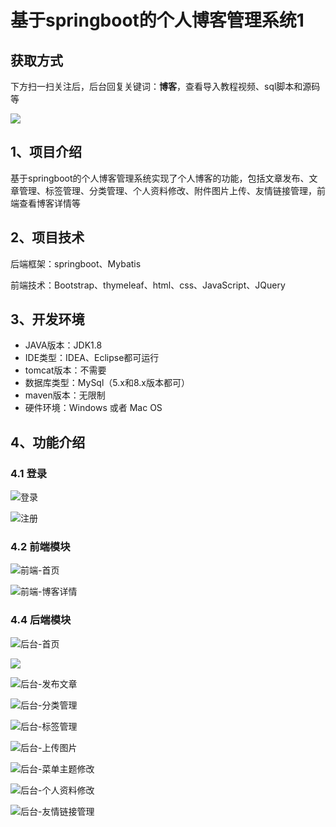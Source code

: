# 基于springboot的个人博客管理系统1

## 获取方式

下方扫一扫关注后，后台回复关键词：**博客**，查看导入教程视频、sql脚本和源码等

 ![](https://www.codeshop.fun/Typora-Images/202205281253739.png)

## 1、项目介绍

基于springboot的个人博客管理系统实现了个人博客的功能，包括文章发布、文章管理、标签管理、分类管理、个人资料修改、附件图片上传、友情链接管理，前端查看博客详情等


## 2、项目技术

后端框架：springboot、Mybatis

前端技术：Bootstrap、thymeleaf、html、css、JavaScript、JQuery

## 3、开发环境

- JAVA版本：JDK1.8
- IDE类型：IDEA、Eclipse都可运行
- tomcat版本：不需要
- 数据库类型：MySql（5.x和8.x版本都可） 
- maven版本：无限制
- 硬件环境：Windows 或者 Mac OS


## 4、功能介绍

### 4.1 登录

![登录](https://www.codeshop.fun/Typora-Images/202207312158733.jpg)

![注册](https://www.codeshop.fun/Typora-Images/202207312158624.jpg)

### 4.2 前端模块

![前端-首页](https://www.codeshop.fun/Typora-Images/202207312158176.jpg)

![前端-博客详情](https://www.codeshop.fun/Typora-Images/202207312158594.jpg)

### 4.4 后端模块

![后台-首页](https://www.codeshop.fun/Typora-Images/202207312158301.jpg)

![](https://www.codeshop.fun/Typora-Images/202207312158648.jpeg)

![后台-发布文章](https://www.codeshop.fun/Typora-Images/202207312159540.jpg)

![后台-分类管理](https://www.codeshop.fun/Typora-Images/202207312159319.jpg)

![后台-标签管理](https://www.codeshop.fun/Typora-Images/202207312159626.jpg)

![后台-上传图片](https://www.codeshop.fun/Typora-Images/202207312200766.jpg)

![后台-菜单主题修改](https://www.codeshop.fun/Typora-Images/202207312159413.jpg)

![后台-个人资料修改](https://www.codeshop.fun/Typora-Images/202207312159855.jpg)

![后台-友情链接管理](https://www.codeshop.fun/Typora-Images/202207312159528.jpg)

